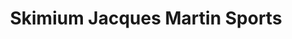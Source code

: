 ---
title: "Skimium Jacques Martin Sports"
url: /enchastrayes/skimium-jacques-martin-sports/
shop: sports
---